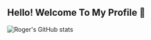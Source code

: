 ## Hello! Welcome To My Profile 👋

![Roger's GitHub stats](https://github-readme-stats.vercel.app/api?username=rgaylordiv&show_icons=true&theme=radical)

<!--
**rgaylordiv/rgaylordiv** is a ✨ _special_ ✨ repository because its `README.md` (this file) appears on your GitHub profile.

Here are some ideas to get you started:

- 🔭 I’m currently working on ...
- 🌱 I’m currently learning ...
- 👯 I’m looking to collaborate on ...
- 🤔 I’m looking for help with ...
- 💬 Ask me about ...
- 📫 How to reach me: ...
- 😄 Pronouns: ...
- ⚡ Fun fact: ...
-->

